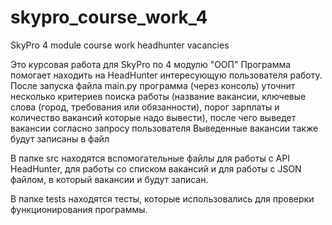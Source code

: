 # skypro_course_work_4
SkyPro 4 module course work headhunter vacancies

Это курсовая работа для SkyPro по 4 модулю "ООП"
Программа помогает находить на HeadHunter интересующую пользователя работу. 
После запуска файла main.py программа (через консоль) уточнит несколько критериев поиска работы (название вакансии, ключевые слова (город, требования или обязанности), порог зарплаты и количество вакансий которые надо вывести), после чего выведет вакансии согласно запросу пользователя
Выведенные вакансии также будут записаны в файл

В папке src находятся вспомогательные файлы для работы с API HeadHunter, для работы со списком вакансий и для работы с JSON файлом, в который вакансии и будут записан.

В папке tests находятся тесты, которые использовались для проверки функционирования программы.
